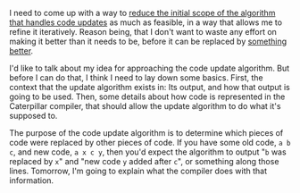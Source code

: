 I need to come up with a way to
[reduce the initial scope of the algorithm that handles code updates](/daily/2024-09-27)
as much as feasible, in a way that allows me to refine it iteratively. Reason
being, that I don't want to waste any effort on making it better than it needs
to be, before it can be replaced by [something better](/daily/2024-09-26).

I'd like to talk about my idea for approaching the code update algorithm. But
before I can do that, I think I need to lay down some basics. First, the context
that the update algorithm exists in: Its output, and how that output is going to
be used. Then, some details about how code is represented in the Caterpillar
compiler, that should allow the update algorithm to do what it's supposed to.

The purpose of the code update algorithm is to determine which pieces of code
were replaced by other pieces of code. If you have some old code, `a b c`, and
new code, `a x c y`, then you'd expect the algorithm to output "`b` was replaced
by `x`" and "new code `y` added after `c`", or something along those lines.
Tomorrow, I'm going to explain what the compiler does with that information.
